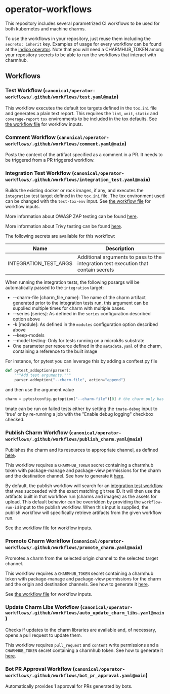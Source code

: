 # operator-workflows

This repository includes several parametrized CI workflows to be used for both kubernetes and machine charms.

To use the workflows in your repository, just reuse them including the `secrets: inherit` key. Examples of usage for every workflow can be found at the [indico operator](https://github.com/canonical/indico-operator/blob/main/.github/workflows). Note that you will need a CHARMHUB_TOKEN among your repository secrets to be able to run the workflows that interact with charmhub.

## Workflows

### Test Workflow (`canonical/operator-workflows/.github/workflows/test.yaml@main`)
This workflow executes the default tox targets defined in the `tox.ini` file and generates a plain text report. This requires the `lint`, `unit`, `static` and `coverage-report` `tox` environments to be included in the tox defaults. See [the workflow file](.github/workflows/test.yaml) for workflow inputs.

### Comment Workflow (`canonical/operator-workflows/.github/workflows/comment.yaml@main`)
Posts the content of the artifact specified as a comment in a PR. It needs to be triggered from a PR triggered workflow.

### Integration Test Workflow (`canonical/operator-workflows/.github/workflows/integration_test.yaml@main`)
Builds the existing docker or rock images, if any, and executes the `integration` test target defined in the `tox.ini` file. The tox environment used can be changed with the `test-tox-env` input. See [the workflow file](.github/workflows/integration_test.yaml) for workflow inputs.

More information about OWASP ZAP testing can be found [here](OWASPZAP.md).

More information about Trivy testing can be found [here](TRIVY.MD).

The following secrets are available for this workflow:

| Name | Description |
|--------------------|-------------------|
| INTEGRATION_TEST_ARGS | Additional arguments to pass to the integration test execution that contain secrets |

When running the integration tests, the following posargs will be automatically passed to the `integration` target:

* --charm-file [charm_file_name]: The name of the charm artifact generated prior to the integration tests run, this argument can be supplied multiple times for charm with multiple bases.
* --series [series]: As defined in the `series` configuration described option above
* -k [module]: As defined in the `modules` configuration option described above
* --keep-models
* --model testing: Only for tests running on a microk8s substrate
* One parameter per resource defined in the `metadata.yaml` of the charm, containing a reference to the built image

For instance, for pytest you can leverage this by adding a conftest.py file

```python
def pytest_addoption(parser):
    """Add test arguments."""
    parser.addoption("--charm-file", action="append")
```

and then use the argument value

```python
charm = pytestconfig.getoption("--charm-file")[0] # the charm only has one base
```

tmate can be run on failed tests either by setting the `tmate-debug` input to 'true' or by re-running a job with the "Enable debug logging" checkbox checked.

### Publish Charm Workflow (`canonical/operator-workflows/.github/workflows/publish_charm.yaml@main`)
Publishes the charm and its resources to appropriate channel, as defined [here](https://github.com/canonical/charming-actions/tree/main/channel).

This workflow requires a `CHARMHUB_TOKEN` secret containing a charmhub token with package-manage and package-view permissions for the charm and the destination channel. See how to generate it [here](https://juju.is/docs/sdk/remote-env-auth).

By default, the publish workflow will search for an [integration test workflow](#integration-test-workflow-canonicaloperator-workflowsgithubworkflowsintegration_testyamlmain) that was succeeded with the exact matching git tree ID. It will then use the artifacts built in that workflow run (charms and images) as the assets for upload. This default behavior can be overridden by providing the `workflow-run-id` input to the publish workflow. When this input is supplied, the publish workflow will specifically retrieve artifacts from the given workflow run.

See [the workflow file](.github/workflows/publish_charm.yaml) for workflow inputs.

### Promote Charm Workflow (`canonical/operator-workflows/.github/workflows/promote_charm.yaml@main`)
Promotes a charm from the selected origin channel to the selected target channel.

This workflow requires a `CHARMHUB_TOKEN` secret containing a charmhub token with package-manage and package-view permissions for the charm and the origin and destination channels. See how to generate it [here](https://juju.is/docs/sdk/remote-env-auth).

See [the workflow file](.github/workflows/promote_charm.yaml) for workflow inputs.

### Update Charm Libs Workflow (`canonical/operator-workflows/.github/workflows/auto_update_charm_libs.yaml@main`)
Checks if updates to the charm libraries are available and, of necessary,  opens a pull request to update them.

This workflow requires `pull_request` and `content` write permissions and a `CHARMHUB_TOKEN` secret containing a charmhub token. See how to generate it [here](https://juju.is/docs/sdk/remote-env-auth).

### Bot PR Approval Workflow (`canonical/operator-workflows/.github/workflows/bot_pr_approval.yaml@main`)
Automatically provides 1 approval for PRs generated by bots.
